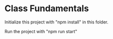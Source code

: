 # Class Fundamentals

Initialize this project with "npm install" in this folder.

Run the project with "npm run start"
